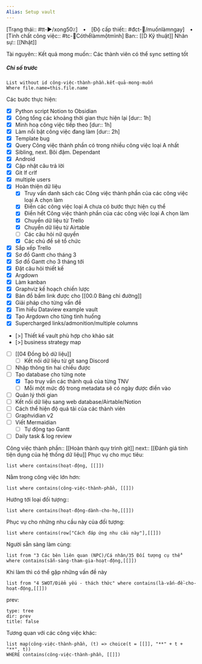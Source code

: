 ```yaml
---
Alias: Setup vault
---
```

[Trạng thái:: #tt-▶️/xong50٪]  ⠀•⠀ [Độ cấp thiết:: #đct-🔼/muốnlàmngay]  ⠀•⠀ [Tính chất công việc:: #tc-🧍Cóthểlàmmộtmình]
Ban:: [[D Kỹ thuật]]
Nhân sự:: [[Nhật]]

Tài nguyên::
Kết quả mong muốn:: Các thành viên có thể sync setting tốt
##### Chỉ số trước
```dataview
List without id công-việc-thành-phần.kết-quả-mong-muốn
Where file.name=this.file.name
```
Các bước thực hiện:
- [x] Python script Notion to Obsidian
- [x] Cộng tổng các khoảng thời gian thực hiện lại [dur:: 1h] 
- [x] Minh hoạ công việc tiếp theo [dur:: 1h] 
- [x] Làm nổi bật công việc đang làm [dur:: 2h] 
- [x] Template bug
- [x] Query Công việc thành phần có trong nhiều công việc loại A nhất
- [x] Sibling, next. Bôi đậm. Dependant
- [x] Android
- [x] Cập nhật câu trả lời
- [x] Git lf crlf
- [x] multiple users 
- [x] Hoàn thiện dữ liệu
	- [x] Truy vấn danh sách các Công việc thành phần của các công việc loại A chọn làm  
	- [x] Điền các công việc loại A chưa có bước thực hiện cụ thể
	- [x] Điền hết Công việc thành phần của các công việc loại A chọn làm  
	- [x] Chuyển dữ liệu từ Trello
	- [x] Chuyển dữ liệu từ Airtable
	- [ ] Các câu hỏi nữ quyền
	- [x] Các chủ đề sẽ tổ chức
- [x] Sắp xếp Trello
- [x] Sơ đồ Gantt cho tháng 3 
- [x] Sơ đồ Gantt cho 3 tháng tới
- [x] Đặt câu hỏi thiết kế
- [x] Argdown
- [x] Làm kanban
- [x] Graphviz kế hoạch chiến lược 
- [x] Bản đồ bấm link được cho [[00.0 Bảng chỉ đường]]
- [x] Giải pháp cho từng vấn đề 
- [x] Tìm hiểu Dataview example vault
- [x] Tạo Argdown cho từng tình huống
- [x] Supercharged links/admonition/multiple columns
- [>] Thiết kế vault phù hợp cho khảo sát
- [>] business strategy map
- [ ] [[04 Đồng bộ dữ liệu]]
	- [ ] Kết nối dữ liệu từ git sang Discord
- [ ] Nhập thông tin hai chiều được
- [ ] Tạo database cho từng note
	- [x] Tạo truy vấn các thành quả của từng TNV
	- [ ] Mỗi một mức độ trong metadata sẽ có ngày được điền vào
- [ ] Quản lý thời gian
- [ ] Kết nối dữ liệu sang web database/Airtable/Notion
- [ ] Cách thể hiện độ quá tải của các thành viên
- [ ] Graphvidian v2
- [ ] Viết Mermaidian
	- [ ] Tự động tạo Gantt
- [ ] Daily task & log review

Công việc thành phần:: [[Hoàn thành quy trình git]]
next:: [[Đánh giá tính tiện dụng của hệ thống dữ liệu]]
Phục vụ cho mục tiêu:
```dataview
list where contains(hoạt-động, [[]])
```
Nằm trong công việc lớn hơn:
```dataview
list where contains(công-việc-thành-phần, [[]])
```
Hướng tới loại đối tượng::
```dataview
list where contains(hoạt-động-dành-cho-họ,[[]])
```
Phục vụ cho những nhu cầu này của đối tượng:
```dataview
list where contains(row["Cách đáp ứng nhu cầu này"],[[]])
```
Người sẵn sàng làm cùng:
```dataview
list from "3 Các bên liên quan (NPC)/Cá nhân/35 Đối tượng cụ thể" where contains(sẵn-sàng-tham-gia-hoạt-động,[[]])
```
Khi làm thì có thể gặp những vấn đề này
```dataview
list from "4 SWOT/Điểm yếu - thách thức" where contains(là-vấn-đề-cho-hoạt-động,[[]])
```

prev:
```breadcrumbs
type: tree
dir: prev
title: false
```

Tương quan với các công việc khác:
```dataview 
list map(công-việc-thành-phần, (t) => choice(t = [[]], "**" + t + "**", t))
WHERE contains(công-việc-thành-phần, [[]])
```




